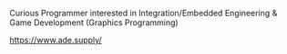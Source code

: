 Curious Programmer interested in Integration/Embedded Engineering & Game Development (Graphics Programming)


https://www.ade.supply/


